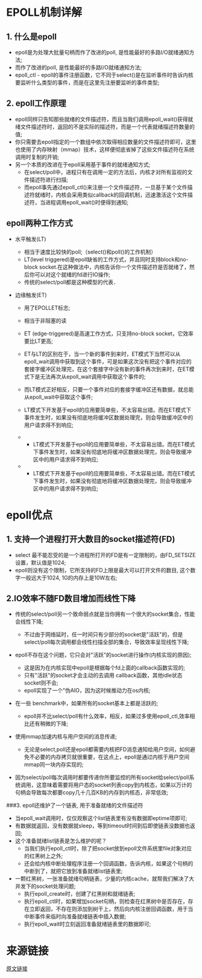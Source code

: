# EPOLL机制详解

## 1. 什么是epoll

 - epoll是为处理大批量句柄而作了改进的poll, 是性能最好的多路I/O就绪通知方法;
 - 而作了改进的poll, 是性能最好的多路I/O就绪通知方法;
 - epoll_ctl - epoll的事件注册函数，它不同于select()是在监听事件时告诉内核要监听什么类型的事件，而是在这里先注册要监听的事件类型;

## 2. epoll工作原理

- epoll同样只告知那些就绪的文件描述符，而且当我们调用epoll_wait()获得就绪文件描述符时，返回的不是实际的描述符，而是一个代表就绪描述符数量的值;
- 你只需要去epoll指定的一个数组中依次取得相应数量的文件描述符即可，这里也使用了内存映射（mmap）技术，这样便彻底省掉了这些文件描述符在系统调用时复制的开销;
- 另一个本质的改进在于epoll采用基于事件的就绪通知方式;
  - 在select/poll中，进程只有在调用一定的方法后，内核才对所有监视的文件描述符进行扫描;
  - 而epoll事先通过epoll_ctl()来注册一个文件描述符，一旦基于某个文件描述符就绪时，内核会采用类似callback的回调机制，迅速激活这个文件描述符，当进程调用epoll_wait()时便得到通知;

## epoll两种工作方式

- 水平触发(LT)

  - 相当于速度比较快的poll;（select()和poll()的工作机制）
  - LT(level triggered)是epoll缺省的工作方式，并且同时支持block和no-block socket.在这种做法中，内核告诉你一个文件描述符是否就绪了，然后你可以对这个就绪的fd进行IO操作;
  - 传统的select/poll都是这种模型的代表．

- 边缘触发(ET)

  - 用了EPOLLET标志;
  - 相当于非阻塞的读
  - ET (edge-triggered)是高速工作方式，只支持no-block socket，它效率要比LT更高;
  - ET与LT的区别在于，当一个新的事件到来时，ET模式下当然可以从epoll_wait调用中获取到这个事件，可是如果这次没有把这个事件对应的套接字缓冲区处理完，在这个套接字中没有新的事件再次到来时，在ET模式下是无法再次从epoll_wait调用中获取这个事件的;
  - 而LT模式正好相反，只要一个事件对应的套接字缓冲区还有数据，就总能从epoll_wait中获取这个事件;

  - LT模式下开发基于epoll的应用要简单些，不太容易出错。而在ET模式下事件发生时，如果没有彻底地将缓冲区数据处理完，则会导致缓冲区中的用户请求得不到响应;
  - - LT模式下开发基于epoll的应用要简单些，不太容易出错。而在ET模式下事件发生时，如果没有彻底地将缓冲区数据处理完，则会导致缓冲区中的用户请求得不到响应;
  - - LT模式下开发基于epoll的应用要简单些，不太容易出错。而在ET模式下事件发生时，如果没有彻底地将缓冲区数据处理完，则会导致缓冲区中的用户请求得不到响应;

# epoll优点

## 1. 支持一个进程打开大数目的socket描述符(FD)

- select 最不能忍受的是一个进程所打开的FD是有一定限制的，由FD_SETSIZE设置，默认值是1024;
- epoll则没有这个限制，它所支持的FD上限是最大可以打开文件的数目, 这个数字一般远大于1024, 1G的内存上是10W左右;

## 2.IO效率不随FD数目增加而线性下降

- 传统的select/poll另一个致命弱点就是当你拥有一个很大的socket集合，性能会线性下降;

  - 不过由于网络延时，任一时间只有少部分的socket是"活跃"的，但是select/poll每次调用都会线性扫描全部的集合，导致效率呈现线性下降;

- epoll不存在这个问题，它只会对"活跃"的socket进行操作(内核实现的原因);

  - 这是因为在内核实现中epoll是根据每个fd上面的callback函数实现的;
  - 只有"活跃"的socket才会主动的去调用 callback函数，其他idle状态socket则不会;
  - epoll实现了一个"伪AIO，因为这时候推动力在os内核;

- 在一些 benchmark中，如果所有的socket基本上都是活跃的;

  - epoll并不比select/poll有什么效率，相反，如果过多使用epoll_ctl,效率相比还有稍微的下降;

- 使用mmap加速内核与用户空间的消息传递;

  - 无论是select,poll还是epoll都需要内核把FD消息通知给用户空间，如何避免不必要的内存拷贝就很重要，在这点上，epoll是通过内核于用户空间mmap同一块内存实现的;

- 因为select/poll每次调用时都要传递你所要监控的所有socket给select/poll系统调用，这意味着需要将用户态的socket列表copy到内核态，如果以万计的句柄会导致每次都要copy几十几百KB的内存到内核态，非常低效;


###3. epoll还维护了一个链表, 用于准备就绪的文件描述符

- 当epoll_wait调用时，仅仅观察这个list链表里有没有数据即eptime项即可;
- 有数据就返回，没有数据就sleep，等到timeout时间到后即使链表没数据也返回;
- 这个准备就绪list链表是怎么维护的呢？
  - 当我们执行epoll_ctl时，除了把socket放到epoll文件系统里file对象对应的红黑树上之外;
  - 还会给内核中断处理程序注册一个回调函数，告诉内核，如果这个句柄的中断到了，就把它放到准备就绪list链表里;
- 一颗红黑树，一张准备就绪句柄链表，少量的内核cache，就帮我们解决了大并发下的socket处理问题;
  - 执行epoll_create时，创建了红黑树和就绪链表;
  - 执行epoll_ctl时，如果增加socket句柄，则检查在红黑树中是否存在，存在立即返回，不存在则添加到树干上，然后向内核注册回调函数，用于当中断事件来临时向准备就绪链表中插入数据;
  - 执行epoll_wait时立刻返回准备就绪链表里的数据即可;

# 来源链接

[原文链接](https://www.cnblogs.com/longjiang-uestc/p/9605283.html)

